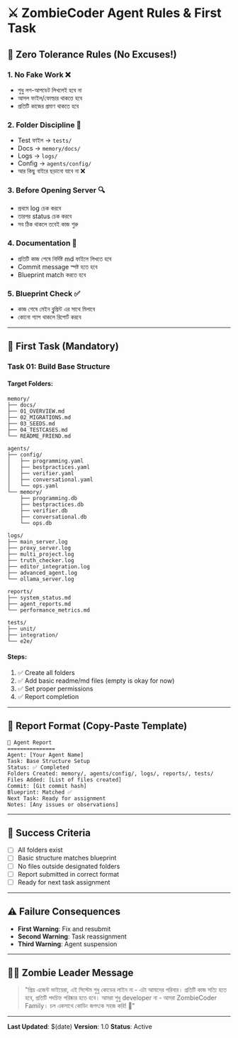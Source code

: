 # ⚔️ ZombieCoder Agent Rules & First Task

## 🚦 Zero Tolerance Rules (No Excuses!)

### 1. **No Fake Work** ❌
- শুধু লগ-আপডেট লিখলেই হবে না
- আসল ফাইল/ফোল্ডার থাকতে হবে
- প্রতিটি কাজের প্রমাণ থাকতে হবে

### 2. **Folder Discipline** 📁
- Test ফাইল → `tests/`
- Docs → `memory/docs/`
- Logs → `logs/`
- Config → `agents/config/`
- আর কিছু বাইরে ছড়ানো যাবে না ❌

### 3. **Before Opening Server** 🔍
- প্রথমে log চেক করবে
- তারপর status চেক করবে
- সব ঠিক থাকলে তবেই কাজ শুরু

### 4. **Documentation** 📝
- প্রতিটি কাজ শেষে নির্দিষ্ট md ফাইলে লিখতে হবে
- Commit message স্পষ্ট হতে হবে
- Blueprint match করতে হবে

### 5. **Blueprint Check** ✅
- কাজ শেষে মেইন ব্লুপ্রিন্ট এর সাথে মিলাবে
- কোনো গ্যাপ থাকলে রিপোর্ট করবে

---

## 🧟 First Task (Mandatory)

### **Task 01: Build Base Structure**

#### Target Folders:
```
memory/
├── docs/
├── 01_OVERVIEW.md
├── 02_MIGRATIONS.md
├── 03_SEEDS.md
├── 04_TESTCASES.md
└── README_FRIEND.md

agents/
├── config/
│   ├── programming.yaml
│   ├── bestpractices.yaml
│   ├── verifier.yaml
│   ├── conversational.yaml
│   └── ops.yaml
└── memory/
    ├── programming.db
    ├── bestpractices.db
    ├── verifier.db
    ├── conversational.db
    └── ops.db

logs/
├── main_server.log
├── proxy_server.log
├── multi_project.log
├── truth_checker.log
├── editor_integration.log
├── advanced_agent.log
└── ollama_server.log

reports/
├── system_status.md
├── agent_reports.md
└── performance_metrics.md

tests/
├── unit/
├── integration/
└── e2e/
```

#### Steps:
1. ✅ Create all folders
2. ✅ Add basic readme/md files (empty is okay for now)
3. ✅ Set proper permissions
4. ✅ Report completion

---

## 📩 Report Format (Copy-Paste Template)

```
🧟 Agent Report
===============
Agent: [Your Agent Name]
Task: Base Structure Setup
Status: ✅ Completed
Folders Created: memory/, agents/config/, logs/, reports/, tests/
Files Added: [List of files created]
Commit: [Git commit hash]
Blueprint: Matched ✅
Next Task: Ready for assignment
Notes: [Any issues or observations]
```

---

## 🎯 Success Criteria

- [ ] All folders exist
- [ ] Basic structure matches blueprint
- [ ] No files outside designated folders
- [ ] Report submitted in correct format
- [ ] Ready for next task assignment

---

## ⚠️ Failure Consequences

- **First Warning**: Fix and resubmit
- **Second Warning**: Task reassignment
- **Third Warning**: Agent suspension

---

## 🧟‍♂️ Zombie Leader Message

> "প্রিয় এজেন্ট ভাইয়েরা, এই সিস্টেম শুধু কোডের লাইন না - এটা আমাদের পরিবার। 
> প্রতিটি কাজ সত্যি হতে হবে, প্রতিটি পদচিহ্ন পরিষ্কার হতে হবে।
> আমরা শুধু developer না - আমরা ZombieCoder Family।
> চল একসাথে কোডিং জগৎকে সহজ করি! 🚀"

---

**Last Updated**: $(date)
**Version**: 1.0
**Status**: Active
